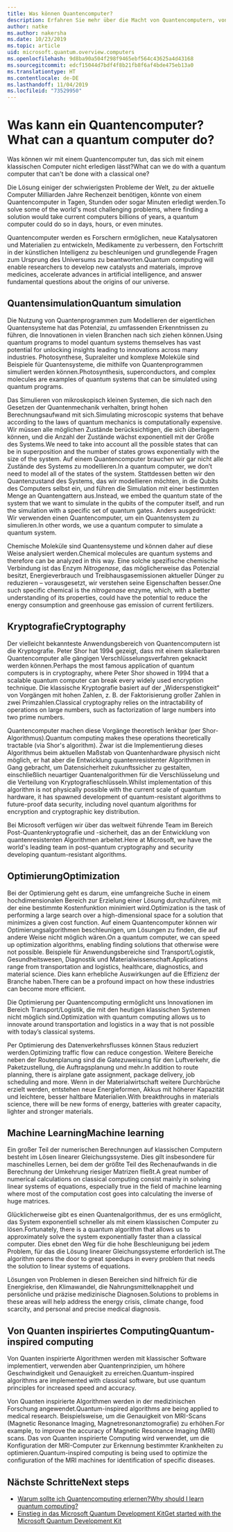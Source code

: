 ```yaml
---
title: Was können Quantencomputer?
description: Erfahren Sie mehr über die Macht von Quantencomputern, von neuartigen Quantenalgorithmen bis zu von Quanten inspirierten Algorithmen, die auf klassischen Computern ausgeführt werden.
author: natke
ms.author: nakersha
ms.date: 10/23/2019
ms.topic: article
uid: microsoft.quantum.overview.computers
ms.openlocfilehash: 9d8ba90a504f298f9465ebf564c43625a4d43168
ms.sourcegitcommit: edcf15044d7bdf4f8b21fb8f6af4bde475eb13a0
ms.translationtype: HT
ms.contentlocale: de-DE
ms.lasthandoff: 11/04/2019
ms.locfileid: "73529950"
---
```

# <a name="what-can-a-quantum-computer-do"></a><span data-ttu-id="93c6e-103">Was kann ein Quantencomputer?</span><span class="sxs-lookup"><span data-stu-id="93c6e-103">What can a quantum computer do?</span></span>

<span data-ttu-id="93c6e-104">Was können wir mit einem Quantencomputer tun, das sich mit einem klassischen Computer nicht erledigen lässt?</span><span class="sxs-lookup"><span data-stu-id="93c6e-104">What can we do with a quantum computer that can't be done with a classical one?</span></span>

<span data-ttu-id="93c6e-105">Die Lösung einiger der schwierigsten Probleme der Welt, zu der aktuelle Computer Milliarden Jahre Rechenzeit benötigen, könnte von einem Quantencomputer in Tagen, Stunden oder sogar Minuten erledigt werden.</span><span class="sxs-lookup"><span data-stu-id="93c6e-105">To solve some of the world's most challenging problems, where finding a solution would take current computers billions of years, a quantum computer could do so in days, hours, or even minutes.</span></span>

<span data-ttu-id="93c6e-106">Quantencomputer werden es Forschern ermöglichen, neue Katalysatoren und Materialien zu entwickeln, Medikamente zu verbessern, den Fortschritt in der künstlichen Intelligenz zu beschleunigen und grundlegende Fragen zum Ursprung des Universums zu beantworten.</span><span class="sxs-lookup"><span data-stu-id="93c6e-106">Quantum computing will enable researchers to develop new catalysts and materials, improve medicines, accelerate advances in artificial intelligence, and answer fundamental questions about the origins of our universe.</span></span>

## <a name="quantum-simulation"></a><span data-ttu-id="93c6e-107">Quantensimulation</span><span class="sxs-lookup"><span data-stu-id="93c6e-107">Quantum simulation</span></span>

<span data-ttu-id="93c6e-108">Die Nutzung von Quantenprogrammen zum Modellieren der eigentlichen Quantensysteme hat das Potenzial, zu umfassenden Erkenntnissen zu führen, die Innovationen in vielen Branchen nach sich ziehen können.</span><span class="sxs-lookup"><span data-stu-id="93c6e-108">Using quantum programs to model quantum systems themselves has vast potential for unlocking insights leading to innovations across many industries.</span></span> <span data-ttu-id="93c6e-109">Photosynthese, Supraleiter und komplexe Moleküle sind Beispiele für Quantensysteme, die mithilfe von Quantenprogrammen simuliert werden können.</span><span class="sxs-lookup"><span data-stu-id="93c6e-109">Photosynthesis, superconductors, and complex molecules are examples of quantum systems that can be simulated using quantum programs.</span></span>

<span data-ttu-id="93c6e-110">Das Simulieren von mikroskopisch kleinen Systemen, die sich nach den Gesetzen der Quantenmechanik verhalten, bringt hohen Berechnungsaufwand mit sich.</span><span class="sxs-lookup"><span data-stu-id="93c6e-110">Simulating microscopic systems that behave according to the laws of quantum mechanics is computationally expensive.</span></span> <span data-ttu-id="93c6e-111">Wir müssen alle möglichen Zustände berücksichtigen, die sich überlagern können, und die Anzahl der Zustände wächst exponentiell mit der Größe des Systems.</span><span class="sxs-lookup"><span data-stu-id="93c6e-111">We need to take into account all the possible states that can be in superposition and the number of states grows exponentially with the size of the system.</span></span> <span data-ttu-id="93c6e-112">Auf einem Quantencomputer brauchen wir gar nicht alle Zustände des Systems zu modellieren.</span><span class="sxs-lookup"><span data-stu-id="93c6e-112">In a quantum computer, we don’t need to model all of the states of the system.</span></span> <span data-ttu-id="93c6e-113">Stattdessen betten wir den Quantenzustand des Systems, das wir modellieren möchten, in die Qubits des Computers selbst ein, und führen die Simulation mit einer bestimmten Menge an Quantengattern aus.</span><span class="sxs-lookup"><span data-stu-id="93c6e-113">Instead, we embed the quantum state of the system that we want to simulate in the qubits of the computer itself, and run the simulation with a specific set of quantum gates.</span></span> <span data-ttu-id="93c6e-114">Anders ausgedrückt: Wir verwenden einen Quantencomputer, um ein Quantensystem zu simulieren.</span><span class="sxs-lookup"><span data-stu-id="93c6e-114">In other words, we use a quantum computer to simulate a quantum system.</span></span>

<span data-ttu-id="93c6e-115">Chemische Moleküle sind Quantensysteme und können daher auf diese Weise analysiert werden.</span><span class="sxs-lookup"><span data-stu-id="93c6e-115">Chemical molecules are quantum systems and therefore can be analyzed in this way.</span></span> <span data-ttu-id="93c6e-116">Eine solche spezifische chemische Verbindung ist das Enzym _Nitrogenase_, das möglicherweise das Potenzial besitzt, Energieverbrauch und Treibhausgasemissionen aktueller Dünger zu reduzieren – vorausgesetzt, wir verstehen seine Eigenschaften besser.</span><span class="sxs-lookup"><span data-stu-id="93c6e-116">One such specific chemical is the _nitrogenase_ enzyme, which, with a better understanding of its properties, could have the potential to reduce the energy consumption and greenhouse gas emission of current fertilizers.</span></span>

## <a name="cryptography"></a><span data-ttu-id="93c6e-117">Kryptografie</span><span class="sxs-lookup"><span data-stu-id="93c6e-117">Cryptography</span></span>

<span data-ttu-id="93c6e-118">Der vielleicht bekannteste Anwendungsbereich von Quantencomputern ist die Kryptografie. Peter Shor hat 1994 gezeigt, dass mit einem skalierbaren Quantencomputer alle gängigen Verschlüsselungsverfahren geknackt werden können.</span><span class="sxs-lookup"><span data-stu-id="93c6e-118">Perhaps the most famous application of quantum computers is in cryptography, where Peter Shor showed in 1994 that a scalable quantum computer can break every widely used encryption technique.</span></span>  <span data-ttu-id="93c6e-119">Die klassische Kryptografie basiert auf der „Widerspenstigkeit“ von Vorgängen mit hohen Zahlen, z. B. der Faktorisierung großer Zahlen in zwei Primzahlen.</span><span class="sxs-lookup"><span data-stu-id="93c6e-119">Classical cryptography relies on the intractability of operations on large numbers, such as factorization of large numbers into two prime numbers.</span></span>

<span data-ttu-id="93c6e-120">Quantencomputer machen diese Vorgänge theoretisch lenkbar (per Shor-Algorithmus).</span><span class="sxs-lookup"><span data-stu-id="93c6e-120">Quantum computing makes these operations theoretically tractable (via Shor's algorithm).</span></span> <span data-ttu-id="93c6e-121">Zwar ist die Implementierung dieses Algorithmus beim aktuellen Maßstab von Quantenhardware physisch nicht möglich, er hat aber die Entwicklung quantenresistenter Algorithmen in Gang gebracht, um Datensicherheit zukunftssicher zu gestalten, einschließlich neuartiger Quantenalgorithmen für die Verschlüsselung und die Verteilung von Kryptografieschlüsseln.</span><span class="sxs-lookup"><span data-stu-id="93c6e-121">Whilst implementation of this algorithm is not physically possible with the current scale of quantum hardware, it has spawned development of quantum-resistant algorithms to future-proof data security, including novel quantum algorithms for encryption and cryptographic key distribution.</span></span>

<span data-ttu-id="93c6e-122">Bei Microsoft verfügen wir über das weltweit führende Team im Bereich Post-Quantenkryptografie und -sicherheit, das an der Entwicklung von quantenresistenten Algorithmen arbeitet.</span><span class="sxs-lookup"><span data-stu-id="93c6e-122">Here at Microsoft, we have the world's leading team in post-quantum cryptography and security developing quantum-resistant algorithms.</span></span>

## <a name="optimization"></a><span data-ttu-id="93c6e-123">Optimierung</span><span class="sxs-lookup"><span data-stu-id="93c6e-123">Optimization</span></span>

<span data-ttu-id="93c6e-124">Bei der Optimierung geht es darum, eine umfangreiche Suche in einem hochdimensionalen Bereich zur Erzielung einer Lösung durchzuführen, mit der eine bestimmte Kostenfunktion minimiert wird.</span><span class="sxs-lookup"><span data-stu-id="93c6e-124">Optimization is the task of performing a large search over a high-dimensional space for a solution that minimizes a given cost function.</span></span>   <span data-ttu-id="93c6e-125">Auf einem Quantencomputer können wir Optimierungsalgorithmen beschleunigen, um Lösungen zu finden, die auf andere Weise nicht möglich wären.</span><span class="sxs-lookup"><span data-stu-id="93c6e-125">On a quantum computer, we can speed up optimization algorithms, enabling finding solutions that otherwise were not possible.</span></span> <span data-ttu-id="93c6e-126">Beispiele für Anwendungsbereiche sind Transport/Logistik, Gesundheitswesen, Diagnostik und Materialwissenschaft.</span><span class="sxs-lookup"><span data-stu-id="93c6e-126">Applications range from transportation and logistics, healthcare, diagnostics, and material science.</span></span> <span data-ttu-id="93c6e-127">Dies kann erhebliche Auswirkungen auf die Effizienz der Branche haben.</span><span class="sxs-lookup"><span data-stu-id="93c6e-127">There can be a profound impact on how these industries can become more efficient.</span></span>

<span data-ttu-id="93c6e-128">Die Optimierung per Quantencomputing ermöglicht uns Innovationen im Bereich Transport/Logistik, die mit den heutigen klassischen Systemen nicht möglich sind.</span><span class="sxs-lookup"><span data-stu-id="93c6e-128">Optimization with quantum computing allows us to innovate around transportation and logistics in a way that is not possible with today’s classical systems.</span></span>

<span data-ttu-id="93c6e-129">Per Optimierung des Datenverkehrsflusses können Staus reduziert werden.</span><span class="sxs-lookup"><span data-stu-id="93c6e-129">Optimizing traffic flow can reduce congestion.</span></span>  <span data-ttu-id="93c6e-130">Weitere Bereiche neben der Routenplanung sind die Gatezuweisung für den Luftverkehr, die Paketzustellung, die Auftragsplanung und mehr.</span><span class="sxs-lookup"><span data-stu-id="93c6e-130">In addition to route planning, there is airplane gate assignment, package delivery, job scheduling and more.</span></span> <span data-ttu-id="93c6e-131">Wenn in der Materialwirtschaft weitere Durchbrüche erzielt werden, entstehen neue Energieformen, Akkus mit höherer Kapazität und leichtere, besser haltbare Materialien.</span><span class="sxs-lookup"><span data-stu-id="93c6e-131">With breakthroughs in materials science, there will be new forms of energy, batteries with greater capacity, lighter and stronger materials.</span></span>

## <a name="machine-learning"></a><span data-ttu-id="93c6e-132">Machine Learning</span><span class="sxs-lookup"><span data-stu-id="93c6e-132">Machine learning</span></span>

<span data-ttu-id="93c6e-133">Ein großer Teil der numerischen Berechnungen auf klassischen Computern besteht im Lösen linearer Gleichungssysteme. Dies gilt insbesondere für maschinelles Lernen, bei dem der größte Teil des Rechenaufwands in die Berechnung der Umkehrung riesiger Matrizen fließt.</span><span class="sxs-lookup"><span data-stu-id="93c6e-133">A great number of numerical calculations on classical computing consist mainly in solving linear systems of equations, especially true in the field of machine learning where most of the computation cost goes into calculating the inverse of huge matrices.</span></span>

<span data-ttu-id="93c6e-134">Glücklicherweise gibt es einen Quantenalgorithmus, der es uns ermöglicht, das System exponentiell schneller als mit einem klassischen Computer zu lösen.</span><span class="sxs-lookup"><span data-stu-id="93c6e-134">Fortunately, there is a quantum algorithm that allows us to approximately solve the system exponentially faster than a classical computer.</span></span> <span data-ttu-id="93c6e-135">Dies ebnet den Weg für die hohe Beschleunigung bei jedem Problem, für das die Lösung linearer Gleichungssysteme erforderlich ist.</span><span class="sxs-lookup"><span data-stu-id="93c6e-135">The algorithm opens the door to great speedups in every problem that needs the solution to linear systems of equations.</span></span>

<span data-ttu-id="93c6e-136">Lösungen von Problemen in diesen Bereichen sind hilfreich für die Energiekrise, den Klimawandel, die Nahrungsmittelknappheit und persönliche und präzise medizinische Diagnosen.</span><span class="sxs-lookup"><span data-stu-id="93c6e-136">Solutions to problems in these areas will help address the energy crisis, climate change, food scarcity, and personal and precise medical diagnosis.</span></span>

## <a name="quantum-inspired-computing"></a><span data-ttu-id="93c6e-137">Von Quanten inspiriertes Computing</span><span class="sxs-lookup"><span data-stu-id="93c6e-137">Quantum-inspired computing</span></span>

<span data-ttu-id="93c6e-138">Von Quanten inspirierte Algorithmen werden mit klassischer Software implementiert, verwenden aber Quantenprinzipien, um höhere Geschwindigkeit und Genauigkeit zu erreichen.</span><span class="sxs-lookup"><span data-stu-id="93c6e-138">Quantum-inspired algorithms are implemented with classical software, but use quantum principles for increased speed and accuracy.</span></span>

<span data-ttu-id="93c6e-139">Von Quanten inspirierte Algorithmen werden in der medizinischen Forschung angewendet.</span><span class="sxs-lookup"><span data-stu-id="93c6e-139">Quantum-inspired algorithms are being applied to medical research.</span></span> <span data-ttu-id="93c6e-140">Beispielsweise, um die Genauigkeit von MRI-Scans (Magnetic Resonance Imaging, Magnetresonanztomografie) zu erhöhen.</span><span class="sxs-lookup"><span data-stu-id="93c6e-140">For example, to improve the accuracy of Magnetic Resonance Imaging (MRI) scans.</span></span> <span data-ttu-id="93c6e-141">Das von Quanten inspirierte Computing wird verwendet, um die Konfiguration der MRI-Computer zur Erkennung bestimmter Krankheiten zu optimieren.</span><span class="sxs-lookup"><span data-stu-id="93c6e-141">Quantum-inspired computing is being used to optimize the configuration of the MRI machines for identification of specific diseases.</span></span>

## <a name="next-steps"></a><span data-ttu-id="93c6e-142">Nächste Schritte</span><span class="sxs-lookup"><span data-stu-id="93c6e-142">Next steps</span></span>

* [<span data-ttu-id="93c6e-143">Warum sollte ich Quantencomputing erlernen?</span><span class="sxs-lookup"><span data-stu-id="93c6e-143">Why should I learn quantum computing?</span></span>](xref:microsoft.quantum.overview.why)
* [<span data-ttu-id="93c6e-144">Einstieg in das Microsoft Quantum Development Kit</span><span class="sxs-lookup"><span data-stu-id="93c6e-144">Get started with the Microsoft Quantum Development Kit</span></span>](xref:microsoft.quantum.welcome)
